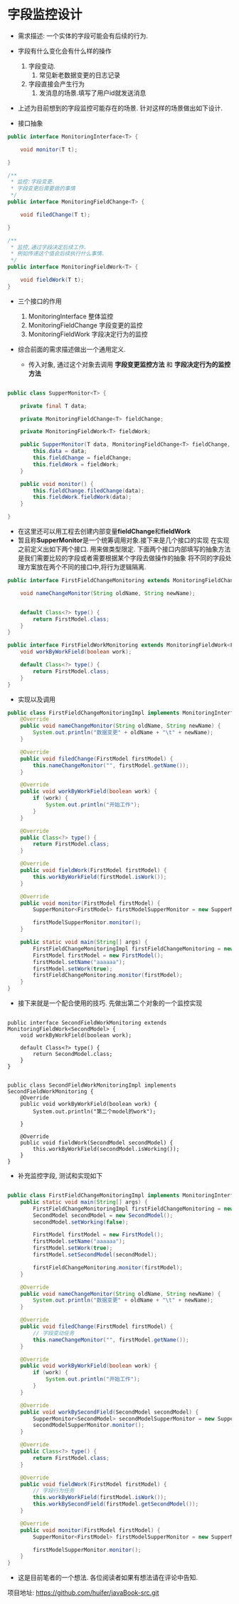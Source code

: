 # 字段监控设计
- 需求描述: 一个实体的字段可能会有后续的行为.

- 字段有什么变化会有什么样的操作
    1. 字段变动.
        1. 常见新老数据变更的日志记录
    2. 字段直接会产生行为
        1. 发消息的场景.填写了用户id就发送消息
        
- 上述为目前想到的字段监控可能存在的场景. 针对这样的场景做出如下设计.

- 接口抽象

```java
public interface MonitoringInterface<T> {

	void monitor(T t);

}

/**
 * 监控:字段变更.
 * 字段变更后需要做的事情
 */
public interface MonitoringFieldChange<T> {

	void filedChange(T t);

}

/**
 * 监控,通过字段决定后续工作.
 * 例如传递这个值会后续执行什么事情.
 */
public interface MonitoringFieldWork<T> {

	void fieldWork(T t);
}

```

- 三个接口的作用
    1. MonitoringInterface 整体监控
    1. MonitoringFieldChange 字段变更的监控
    1. MonitoringFieldWork 字段决定行为的监控
    
    
- 综合前面的需求描述做出一个通用定义. 
    - 传入对象, 通过这个对象去调用 **字段变更监控方法** 和 **字段决定行为的监控方法**
    
    
```java

public class SupperMonitor<T> {

	private final T data;

	private MonitoringFieldChange<T> fieldChange;

	private MonitoringFieldWork<T> fieldWork;

	public SupperMonitor(T data, MonitoringFieldChange<T> fieldChange, MonitoringFieldWork<T> fieldWork) {
		this.data = data;
		this.fieldChange = fieldChange;
		this.fieldWork = fieldWork;
	}

	public void monitor() {
		this.fieldChange.filedChange(data);
		this.fieldWork.fieldWork(data);
	}

}

```


- 在这里还可以用工程去创建内部变量**fieldChange**和**fieldWork**
- 暂且称**SupperMonitor**是一个统筹调用对象.接下来是几个接口的实现
    在实现之前定义出如下两个接口. 用来做类型限定. 
    下面两个接口内部填写的抽象方法是我们需要比较的字段或者需要根据某个字段去做操作的抽象
    将不同的字段处理方案放在两个不同的接口中,将行为逻辑隔离.
```java
public interface FirstFieldChangeMonitoring extends MonitoringFieldChange<FirstModel> {

	void nameChangeMonitor(String oldName, String newName);


	default Class<?> type() {
		return FirstModel.class;
	}
}

public interface FirstFieldWorkMonitoring extends MonitoringFieldWork<FirstModel> {
	void workByWorkField(boolean work);

	default Class<?> type() {
		return FirstModel.class;
	}
}

```


- 实现以及调用

```java
public class FirstFieldChangeMonitoringImpl implements MonitoringInterface<FirstModel>, FirstFieldWorkMonitoring, FirstFieldChangeMonitoring {
	@Override
	public void nameChangeMonitor(String oldName, String newName) {
		System.out.println("数据变更" + oldName + "\t" + newName);
	}

	@Override
	public void filedChange(FirstModel firstModel) {
		this.nameChangeMonitor("", firstModel.getName());
	}

	@Override
	public void workByWorkField(boolean work) {
		if (work) {
			System.out.println("开始工作");
		}
	}

	@Override
	public Class<?> type() {
		return FirstModel.class;
	}

	@Override
	public void fieldWork(FirstModel firstModel) {
		this.workByWorkField(firstModel.isWork());
	}

	@Override
	public void monitor(FirstModel firstModel) {
		SupperMonitor<FirstModel> firstModelSupperMonitor = new SupperMonitor<>(firstModel, this, this);

		firstModelSupperMonitor.monitor();
	}

	public static void main(String[] args) {
		FirstFieldChangeMonitoringImpl firstFieldChangeMonitoring = new FirstFieldChangeMonitoringImpl();
		FirstModel firstModel = new FirstModel();
		firstModel.setName("aaaaaa");
		firstModel.setWork(true);
		firstFieldChangeMonitoring.monitor(firstModel);
	}
}

```


- 接下来就是一个配合使用的技巧. 
    先做出第二个对象的一个监控实现
    
    
    
```

public interface SecondFieldWorkMonitoring extends MonitoringFieldWork<SecondModel> {
	void workByWorkField(boolean work);

	default Class<?> type() {
		return SecondModel.class;
	}
}


public class SecondFieldWorkMonitoringImpl implements SecondFieldWorkMonitoring {
	@Override
	public void workByWorkField(boolean work) {
		System.out.println("第二个model的work");

	}

	@Override
	public void fieldWork(SecondModel secondModel) {
		this.workByWorkField(secondModel.isWorking());
	}
}

```

- 补充监控字段, 测试和实现如下

```java

public class FirstFieldChangeMonitoringImpl implements MonitoringInterface<FirstModel>, FirstFieldWorkMonitoring, FirstFieldChangeMonitoring {
	public static void main(String[] args) {
		FirstFieldChangeMonitoringImpl firstFieldChangeMonitoring = new FirstFieldChangeMonitoringImpl();
		SecondModel secondModel = new SecondModel();
		secondModel.setWorking(false);

		FirstModel firstModel = new FirstModel();
		firstModel.setName("aaaaaa");
		firstModel.setWork(true);
		firstModel.setSecondModel(secondModel);

		firstFieldChangeMonitoring.monitor(firstModel);
	}

	@Override
	public void nameChangeMonitor(String oldName, String newName) {
		System.out.println("数据变更" + oldName + "\t" + newName);
	}

	@Override
	public void filedChange(FirstModel firstModel) {
		// 字段变动任务
		this.nameChangeMonitor("", firstModel.getName());
	}

	@Override
	public void workByWorkField(boolean work) {
		if (work) {
			System.out.println("开始工作");
		}
	}

	@Override
	public void workBySecondField(SecondModel secondModel) {
		SupperMonitor<SecondModel> secondModelSupperMonitor = new SupperMonitor<>(secondModel);
		secondModelSupperMonitor.monitor();
	}

	@Override
	public Class<?> type() {
		return FirstModel.class;
	}

	@Override
	public void fieldWork(FirstModel firstModel) {
		// 字段行为任务
		this.workByWorkField(firstModel.isWork());
		this.workBySecondField(firstModel.getSecondModel());
	}

	@Override
	public void monitor(FirstModel firstModel) {
		SupperMonitor<FirstModel> firstModelSupperMonitor = new SupperMonitor<>(firstModel, this, this);

		firstModelSupperMonitor.monitor();
	}
}


```


- 这是目前笔者的一个想法. 各位阅读者如果有想法请在评论中告知. 

项目地址: https://github.com/huifer/javaBook-src.git 